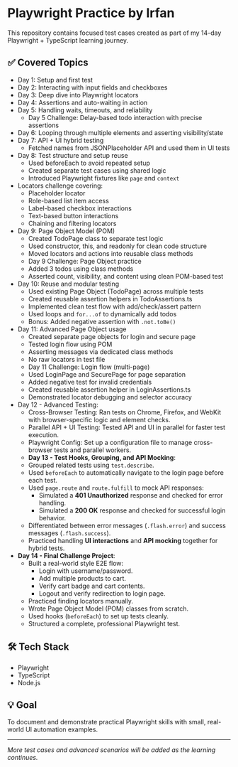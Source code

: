 # Playwright Practice by Irfan

This repository contains focused test cases created as part of my 14-day Playwright + TypeScript learning journey.

## ✅ Covered Topics

- Day 1: Setup and first test  
- Day 2: Interacting with input fields and checkboxes  
- Day 3: Deep dive into Playwright locators  
- Day 4: Assertions and auto-waiting in action  
- Day 5: Handling waits, timeouts, and reliability  
  - Day 5 Challenge: Delay-based todo interaction with precise assertions
- Day 6: Looping through multiple elements and asserting visibility/state
- Day 7: API + UI hybrid testing
  - Fetched names from JSONPlaceholder API and used them in UI tests
- Day 8: Test structure and setup reuse
  - Used beforeEach to avoid repeated setup
  - Created separate test cases using shared logic
  - Introduced Playwright fixtures like `page` and `context`
- Locators challenge covering:
  - Placeholder locator
  - Role-based list item access
  - Label-based checkbox interactions
  - Text-based button interactions
  - Chaining and filtering locators
- Day 9: Page Object Model (POM)
  - Created TodoPage class to separate test logic
  - Used constructor, this, and readonly for clean code structure
  - Moved locators and actions into reusable class methods
  - Day 9 Challenge: Page Object practice
  - Added 3 todos using class methods
  - Asserted count, visibility, and content using clean POM-based test
- Day 10: Reuse and modular testing
  - Used existing Page Object (TodoPage) across multiple tests
  - Created reusable assertion helpers in TodoAssertions.ts
  - Implemented clean test flow with add/check/assert pattern
  - Used loops and `for...of` to dynamically add todos
  - Bonus: Added negative assertion with `.not.toBe()`
- Day 11: Advanced Page Object usage
  - Created separate page objects for login and secure page
  - Tested login flow using POM
  - Asserting messages via dedicated class methods
  - No raw locators in test file
  - Day 11 Challenge: Login flow (multi-page)
  - Used LoginPage and SecurePage for page separation
  - Added negative test for invalid credentials
  - Created reusable assertion helper in LoginAssertions.ts
  - Demonstrated locator debugging and selector accuracy
- Day 12 - Advanced Testing:
  - Cross-Browser Testing: Ran tests on Chrome, Firefox, and WebKit with browser-specific logic and element checks.
  - Parallel API + UI Testing: Tested API and UI in parallel for faster test execution.
  - Playwright Config: Set up a configuration file to manage cross-browser tests and parallel workers.
  - **Day 13 - Test Hooks, Grouping, and API Mocking**:
  - Grouped related tests using `test.describe`.
  - Used `beforeEach` to automatically navigate to the login page before each test.
  - Used `page.route` and `route.fulfill` to mock API responses:
    - Simulated a **401 Unauthorized** response and checked for error handling.
    - Simulated a **200 OK** response and checked for successful login behavior.
  - Differentiated between error messages (`.flash.error`) and success messages (`.flash.success`).
  - Practiced handling **UI interactions** and **API mocking** together for hybrid tests.
- **Day 14 - Final Challenge Project**:
  - Built a real-world style E2E flow:
    - Login with username/password.
    - Add multiple products to cart.
    - Verify cart badge and cart contents.
    - Logout and verify redirection to login page.
  - Practiced finding locators manually.
  - Wrote Page Object Model (POM) classes from scratch.
  - Used hooks (`beforeEach`) to set up tests cleanly.
  - Structured a complete, professional Playwright test.


## 🛠 Tech Stack

- Playwright  
- TypeScript  
- Node.js

## 💡 Goal

To document and demonstrate practical Playwright skills with small, real-world UI automation examples.

---

_More test cases and advanced scenarios will be added as the learning continues._